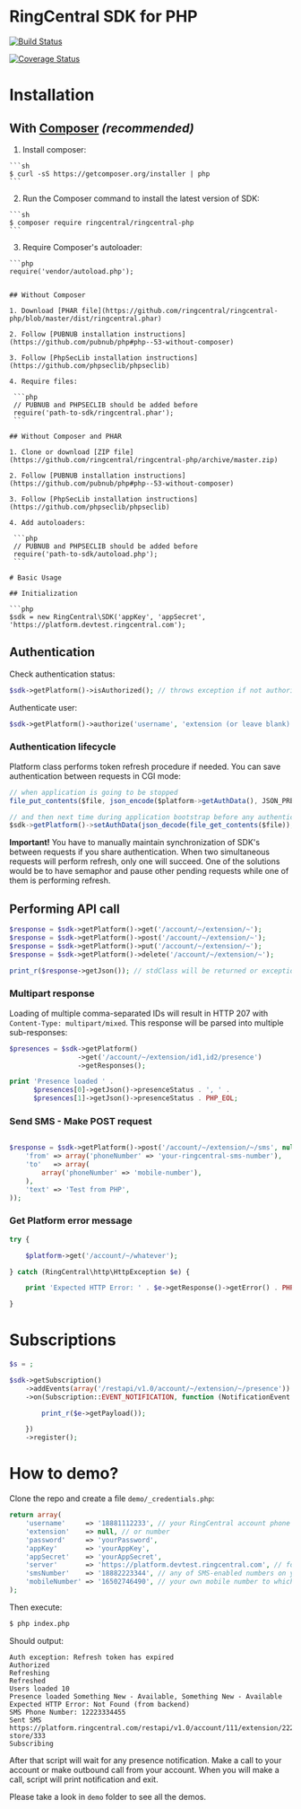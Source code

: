 # RingCentral SDK for PHP

[![Build Status](https://img.shields.io/travis/ringcentral/ringcentral-php/master.svg)](https://travis-ci.org/ringcentral/ringcentral-php)

[![Coverage Status](https://coveralls.io/repos/ringcentral/ringcentral-php/badge.svg?branch=master&service=github)](https://coveralls.io/github/ringcentral/ringcentral-php?branch=master)

# Installation

## With [Composer](http://getcomposer.org) *(recommended)*
  
  1. Install composer:
    
    ```sh
    $ curl -sS https://getcomposer.org/installer | php
    ```
  
  2. Run the Composer command to install the latest version of SDK:
  
    ```sh
    $ composer require ringcentral/ringcentral-php
    ```

  3. Require Composer's autoloader:
    
    ```php
    require('vendor/autoload.php');
   ```

## Without Composer

  1. Download [PHAR file](https://github.com/ringcentral/ringcentral-php/blob/master/dist/ringcentral.phar)
  
  2. Follow [PUBNUB installation instructions](https://github.com/pubnub/php#php--53-without-composer)
  
  3. Follow [PhpSecLib installation instructions](https://github.com/phpseclib/phpseclib)
  
  4. Require files:
  
    ```php
    // PUBNUB and PHPSECLIB should be added before
    require('path-to-sdk/ringcentral.phar');
    ```

## Without Composer and PHAR
    
  1. Clone or download [ZIP file](https://github.com/ringcentral/ringcentral-php/archive/master.zip)

  2. Follow [PUBNUB installation instructions](https://github.com/pubnub/php#php--53-without-composer)
  
  3. Follow [PhpSecLib installation instructions](https://github.com/phpseclib/phpseclib)
  
  4. Add autoloaders:
  
    ```php
    // PUBNUB and PHPSECLIB should be added before
    require('path-to-sdk/autoload.php');
    ```
    
# Basic Usage

## Initialization

```php
$sdk = new RingCentral\SDK('appKey', 'appSecret', 'https://platform.devtest.ringcentral.com');
```

## Authentication

Check authentication status:

```php
$sdk->getPlatform()->isAuthorized(); // throws exception if not authorized after automatic refresh
```

Authenticate user:

```php
$sdk->getPlatform()->authorize('username', 'extension (or leave blank)', 'password', true); // change true to false to not remember user
```

### Authentication lifecycle

Platform class performs token refresh procedure if needed. You can save authentication between requests in CGI mode:

```js
// when application is going to be stopped
file_put_contents($file, json_encode($platform->getAuthData(), JSON_PRETTY_PRINT));

// and then next time during application bootstrap before any authentication checks:
$sdk->getPlatform()->setAuthData(json_decode(file_get_contents($file));
```

**Important!** You have to manually maintain synchronization of SDK's between requests if you share authentication.
When two simultaneous requests will perform refresh, only one will succeed. One of the solutions would be to have
semaphor and pause other pending requests while one of them is performing refresh.

## Performing API call

```php
$response = $sdk->getPlatform()->get('/account/~/extension/~');
$response = $sdk->getPlatform()->post('/account/~/extension/~');
$response = $sdk->getPlatform()->put('/account/~/extension/~');
$response = $sdk->getPlatform()->delete('/account/~/extension/~');

print_r($response->getJson()); // stdClass will be returned or exception if Content-Type is not JSON
```

### Multipart response

Loading of multiple comma-separated IDs will result in HTTP 207 with `Content-Type: multipart/mixed`. This response will
be parsed into multiple sub-responses:

```php
$presences = $sdk->getPlatform()
                 ->get('/account/~/extension/id1,id2/presence')
                 ->getResponses();

print 'Presence loaded ' .
      $presences[0]->getJson()->presenceStatus . ', ' .
      $presences[1]->getJson()->presenceStatus . PHP_EOL;
```

### Send SMS - Make POST request

```php

$response = $sdk->getPlatform()->post('/account/~/extension/~/sms', null, array(
    'from' => array('phoneNumber' => 'your-ringcentral-sms-number'),
    'to'   => array(
        array('phoneNumber' => 'mobile-number'),
    ),
    'text' => 'Test from PHP',
));
```

### Get Platform error message

```php
try {

    $platform->get('/account/~/whatever');

} catch (RingCentral\http\HttpException $e) {

    print 'Expected HTTP Error: ' . $e->getResponse()->getError() . PHP_EOL;

}
```

# Subscriptions

```php
$s = ;

$sdk->getSubscription()
    ->addEvents(array('/restapi/v1.0/account/~/extension/~/presence'))
    ->on(Subscription::EVENT_NOTIFICATION, function (NotificationEvent $e) {

        print_r($e->getPayload());

    })
    ->register();
```

# How to demo?

Clone the repo and create a file `demo/_credentials.php`:

```php
return array(
    'username'     => '18881112233', // your RingCentral account phone number
    'extension'    => null, // or number
    'password'     => 'yourPassword',
    'appKey'       => 'yourAppKey',
    'appSecret'    => 'yourAppSecret',
    'server'       => 'https://platform.devtest.ringcentral.com', // for production - https://platform.ringcentral.com
    'smsNumber'    => '18882223344', // any of SMS-enabled numbers on your RingCentral account
    'mobileNumber' => '16502746490', // your own mobile number to which script will send sms
);
```

Then execute:

```sh
$ php index.php
```

Should output:

```
Auth exception: Refresh token has expired
Authorized
Refreshing
Refreshed
Users loaded 10
Presence loaded Something New - Available, Something New - Available
Expected HTTP Error: Not Found (from backend)
SMS Phone Number: 12223334455
Sent SMS https://platform.ringcentral.com/restapi/v1.0/account/111/extension/222/message-store/333
Subscribing
```

After that script will wait for any presence notification. Make a call to your account or make outbound call from your
account. When you will make a call, script will print notification and exit.

Please take a look in `demo` folder to see all the demos.